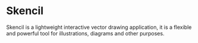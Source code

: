 # Skencil

Skencil is a lightweight interactive vector drawing application, it is a flexible and powerful tool for illustrations, diagrams and other purposes.
